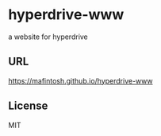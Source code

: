 # hyperdrive-www

a website for hyperdrive

## URL

https://mafintosh.github.io/hyperdrive-www

## License

MIT
